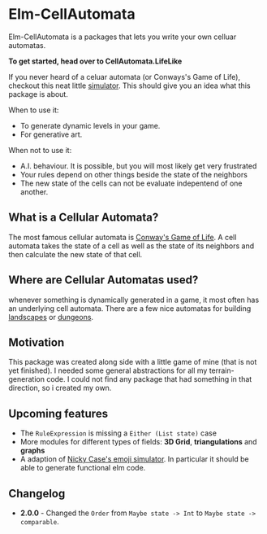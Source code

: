 # Elm-CellAutomata
Elm-CellAutomata is a packages that lets you write your own celluar automatas.

**To get started, head over to CellAutomata.LifeLike**

If you never heard of a celuar automata (or Conways's Game of Life),  
checkout this neat little [simulator](https://ncase.me/simulating/model/). This should give you an idea what this package is about.

When to use it:
* To generate dynamic levels in your game.
* For generative art.

When not to use it:
* A.I. behaviour. It is possible, but you will most likely get very frustrated
* Your rules depend on other things beside the state of the neighbors
* The new state of the cells can not be evaluate indepentend of one another.

## What is a Cellular Automata?
The most famous cellular automata is [Conway's Game of Life](https://en.wikipedia.org/wiki/Conway%27s_Game_of_Life).
A cell automata takes the state of a cell as well as the state of its neighbors
and then calculate the new state of that cell.

## Where are Cellular Automatas used?
whenever something is dynamically generated in a game, it most often has an underlying cell automata.
There are a few nice automatas for building [landscapes](https://mewo2.com/notes/terrain/) or [dungeons](http://www.roguebasin.com/index.php?title=Cellular_Automata_Method_for_Generating_Random_Cave-Like_Levels).

## Motivation
This package was created along side with a little game of mine (that is not yet finished).
I needed some general abstractions for all my terrain-generation code.
I could not find any package that had something in that direction,
so i created my own.

## Upcoming features
* The `RuleExpression` is missing a `Either (List state)` case
* More modules for different types of fields: **3D Grid**, **triangulations** and **graphs**
* A adaption of [Nicky Case's emoji simulator](https://ncase.me/simulating/model/).
In particular it should be able to generate functional elm code.

## Changelog

* **2.0.0** - Changed the `Order` from `Maybe state -> Int` to `Maybe state -> comparable`.